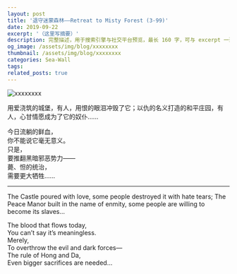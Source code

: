 ```yaml
---
layout: post
title: '退守迷蒙森林——Retreat to Misty Forest (3-99)'
date: 2019-09-22
excerpt: '（这里写摘要）'
description: 完整描述，用于搜索引擎与社交平台预览，最长 160 字，可与 excerpt 一致
og_image: /assets/img/blog/xxxxxxxx
thumbnail: /assets/img/blog/xxxxxxxx
categories: Sea-Wall
tags: 
related_posts: true
---
```


<img src="/assets/img/blog/xxxxxxxx" alt="xxxxxxxx">

用爱浇筑的城堡，有人，用恨的眼泪冲毁了它；以仇的名义打造的和平庄园，有人，心甘情愿成为了它的奴仆……

今日流躺的鲜血，  
你不能说它毫无意义。  
只是，  
要推翻黑暗邪恶势力——  
薨、怛的统治，  
需要更大牺牲……

---

The Castle poured with love, some people destroyed it with hate tears; The Peace Manor built in the name of enmity, some people are willing to become its slaves…

The blood that flows today,  
You can’t say it’s meaningless.  
Merely,  
To overthrow the evil and dark forces—  
The rule of Hong and Da,  
Even bigger sacrifices are needed…